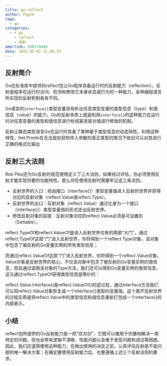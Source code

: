 ```yaml
---
title: go-reflect
author: Payne
tags:
  - go
categories:
  - - go
    - reflect
    - 反射
abbrlink: 586178490
date: 2022-05-02 21:46:53
---
```


## 反射简介

Go在标准库中提供的reflect包让Go程序具备运行时的反射能力（reflection）。反射是程序在运行时访问、检测和修改它本身状态或行为的一种能力，各种编程语言所实现的反射机制各有不同。

Go语言的`interface{}`类型变量具有析出任意类型变量的类型信息（type）和值信息（value）的能力，Go的反射本质上就是利用`interface{}`的这种能力在运行时对任意变量的类型和值信息进行检视甚至是对值进行修改的机制。

反射让静态类型语言Go在运行时具备了某种基于类型信息的动态特性。利用这种特性，fmt.Println在无法提前获知传入参数的真正类型的情况下依旧可以对其进行正确的格式化输出

## 反射三大法则

Rob Pike还为Go反射的规范使用定义了三大法则，如果经过评估，你必须使用反射才能实现你要的功能特性，那么你在使用反射时需要牢记这三条法则。
* 反射世界的入口：经由接口（interface{}）类型变量值进入反射的世界并获得对应的反射对象（reflect.Value或reflect.Type）。
* 反射世界的出口：反射对象（reflect.Value）通过化身为一个接口（interface{}）类型变量值的形式走出反射世界。
* 修改反射对象的前提：反射对象对应的reflect.Value必须是可设置的（Settable）。



reflect.TypeOf和reflect.ValueOf是进入反射世界仅有的两扇“大门”。通过reflect.TypeOf这扇“门”进入反射世界，你将得到一个reflect.Type对象，该对象中包含了被反射的Go变量实例的所有类型信息；

而通过reflect.ValueOf这扇“门”进入反射世界，你将得到一个reflect.Value对象。Value对象是反射世界的核心，不仅该对象中包含了被反射的Go变量实例的值信息，而且通过调用该对象的Type方法，我们还可以得到Go变量实例的类型信息，这与通过reflect.TypeOf获得类型信息是等价的：



reflect.Value.Interface()是reflect.ValueOf()的逆过程，通过Interface方法我们可以将reflect.Value对象恢复成一个interface{}类型的变量值。这个离开反射世界的过程实质是将reflect.Value中的类型信息和值信息重新打包成一个interface{}的内部表示。



## 小结

reflect包所提供的Go反射能力是一把“双刃剑”，它既可以被用于优雅地解决一类特定的问题，但也会带来逻辑不清晰、性能问题以及难于发现问题和调试等困惑。
因此，我们应谨慎使用这种能力，在做出使用的决定之前，认真评估反射是不是问题的唯一解决方案；在确定要使用反射能力后，也要遵循上述三个反射法则的要求。









